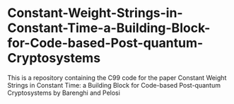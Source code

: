 # Constant-Weight-Strings-in-Constant-Time-a-Building-Block-for-Code-based-Post-quantum-Cryptosystems
This is a repository containing the C99 code for the paper Constant Weight Strings in Constant Time: a Building Block for Code-based Post-quantum Cryptosystems by Barenghi and Pelosi
